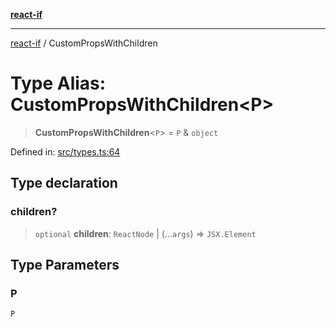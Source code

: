 [**react-if**](../README.md)

***

[react-if](../globals.md) / CustomPropsWithChildren

# Type Alias: CustomPropsWithChildren\<P\>

> **CustomPropsWithChildren**\<`P`\> = `P` & `object`

Defined in: [src/types.ts:64](https://github.com/romac/react-if/blob/71170442c8c788e995485f0d3ed5b6b6ba023db2/src/types.ts#L64)

## Type declaration

### children?

> `optional` **children**: `ReactNode` \| (...`args`) => `JSX.Element`

## Type Parameters

### P

`P`

